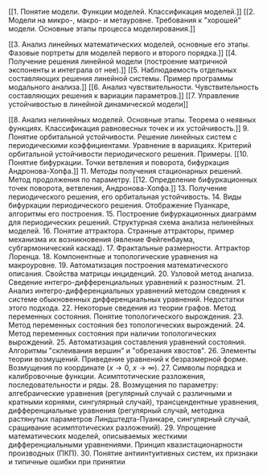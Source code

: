 [[1. Понятие модели. Функции моделей. Классификация моделей.]] 
[[2. Модели на микро-, макро- и метауровне. Требования к "хорошей" модели. Основные этапы процесса моделирования.]]

[[3. Анализ линейных математических моделей, основные его этапы. Фазовые портреты для моделей первого и второго порядка.]]
[[4. Получение решения линейной модели (построение матричной экспоненты и интеграла от нее).]]
[[5. Наблюдаемость отдельных составляющих решения линейной системы. Пример программы модального анализа.]]
[[6. Анализ чувствительности. Чувствительность составляющих решения к вариации параметров.]]
[[7. Управление устойчивостью в линейной динамической модели]]

[[8. Анализ нелинейных моделей. Основные этапы. Теорема о неявных функциях. Классификация равновесных точек и их устойчивость.]]
 9. Понятие орбитальной устойчивости. Решение линейных систем с периодическими коэффициентами. Уравнение в вариациях. Критерий орбитальной устойчивости периодического решения. Примеры.
[[10. Понятие бифуркации. Точки ветвления и поворота, бифуркация Андронова-Хопфа.]]
11. Методы получения стационарных решений. Метод продолжения по параметру.
[[12. Определение бифуркационных точек поворота, ветвления, Андронова-Хопфа.]]
13. Получение периодического решения, его орбитальная устойчивость.
14. Виды бифуркации периодического решения. Отображение Пуанкаре, алгоритмы его построения.
15. Построение бифуркационных диаграмм для периодических решений. Структурная схема анализа нелинейных моделей.
16. Понятие аттрактора. Странные аттракторы, пример механизма их возникновения (явление Фейгенбаума, субгармонический каскад).
17. Фрактальные размерности. Аттрактор Лоренца.
18. Компонентные и топологические уравнения на макроуровне.
19. Автоматизация построения математического описания. Свойства матрицы инциденций.
20. Узловой метод анализа. Сведение интегро-дифференциальных уравнений к разностным.
21. Анализ интегро-дифференциальных уравнений методом сведения к системе обыкновенных дифференциальных уравнений. Недостатки этого подхода.
22. Некоторые сведения из теории графов. Метод переменных состояния. Понятие топологического вырождения.
23. Метод переменных состояния без топологических вырождений.
24. Метод переменных состояния при наличии топологических вырождений.
25. Автоматизация составления уравнений состояния. Алгоритмы "склеивания вершин" и "обрезания хвостов".
26. Элементы теории возмущений. Приведение уравнений к безразмерной форме. Возмущения по координате ($x\rightarrow0$, $x\rightarrow\infty$).
27. Символы порядка и калибровочные функции. Асимптотические разложения, последовательности и ряды.
28. Возмущения по параметру: алгебраические уравнения (регулярный случай с различными и кратными корнями, сингулярный случай), трансцендентные уравнения, дифференциальные уравнения (регулярный случай, методика растянутых параметров Линдштедта-Пуанкаре, сингулярный случай, сращивание асимптотических разложений).
29. Упрощение математических моделей, описываемых жесткими дифференциальными уравнениями. Принцип квазистационарности производных (ПКП).
30. Понятие антиинтуитивных систем, их признаки и типичные ошибки при принятии 